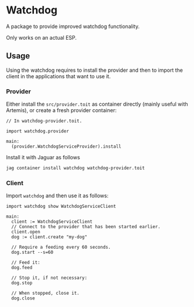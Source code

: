 # Watchdog

A package to provide improved watchdog functionality.

Only works on an actual ESP.

## Usage

Using the watchdog requires to install the provider and then to
import the client in the applications that want to use it.

### Provider

Either install the `src/provider.toit` as container directly (mainly
useful with Artemis), or create a fresh provider container:

``` toit
// In watchdog-provider.toit.

import watchdog.provider

main:
  (provider.WatchdogServiceProvider).install
```

Install it with Jaguar as follows

``` bash
jag container install watchdog watchdog-provider.toit
```

### Client

Import `watchdog` and then use it as follows:

``` toit
import watchdog show WatchdogServiceClient

main:
  client := WatchdogServiceClient
  // Connect to the provider that has been started earlier.
  client.open
  dog := client.create "my-dog"

  // Require a feeding every 60 seconds.
  dog.start --s=60

  // Feed it:
  dog.feed

  // Stop it, if not necessary:
  dog.stop

  // When stopped, close it.
  dog.close
```
